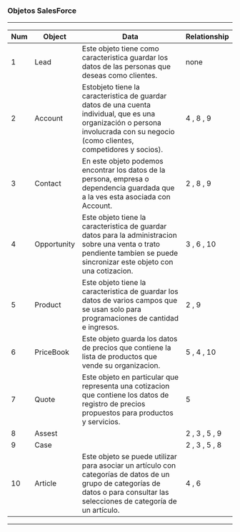 ### Objetos SalesForce

------

| Num | Object   | Data | Relationship |
| ------------ | ------------ |------------ |------------ |
| 1 | Lead          | Este objeto tiene como caracteristica guardar los datos de las personas que deseas como clientes. | none |
| 2 | Account       | Estobjeto tiene la caracteristica de guardar datos de una cuenta individual, que es una organización o persona involucrada con su negocio (como clientes, competidores y socios).| 4 , 8 , 9|
| 3 | Contact       | En este objeto podemos encontrar los datos de la persona, empresa o dependencia guardada que a la ves esta asociada con Account.| 2 , 8 , 9 |
| 4 | Opportunity   | Este objeto tiene la caracteristica de guardar datos para la administracion sobre una venta o trato pendiente tambien se puede sincronizar este objeto con una cotizacion. | 3 , 6 , 10 |
| 5 | Product       | Este objeto tiene la caracteristica de guardar los datos de varios campos que se usan solo para programaciones de cantidad e ingresos.| 2 , 9 |
| 6  | PriceBook    | Este objeto guarda los datos de precios que contiene la lista de productos que vende su organizacion.| 5 , 4 , 10|
| 7 | Quote         | Este objeto en particular que representa una cotizacion que contiene los datos de registro de precios propuestos para productos y servicios.| 5 |
| 8  | Assest       | | 2 , 3 , 5 , 9 |
| 9  | Case         | | 2 , 3 , 5 , 8 |
| 10  | Article     | Este objeto se puede utilizar para asociar un artículo con categorías de datos de un grupo de categorías de datos o para consultar las selecciones de categoría de un artículo. | 4 , 6|

-----



